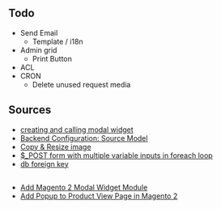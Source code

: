 ## Todo

- Send Email
  - Template / i18n
- Admin grid
  - Print Button
- ACL
- CRON
  - Delete unused request media
  
## Sources
- [creating and calling modal widget](https://magento.stackexchange.com/a/208265/56025)
- [Backend Configuration: Source Model](https://magently.com/blog/magento-2-backend-configuration-source-model/)
- [Copy & Resize image](https://magento.stackexchange.com/a/134373/56025)
- [$_POST form with multiple variable inputs in foreach loop](https://stackoverflow.com/a/45842316/8243229)
- [db foreign key](https://www.rakeshjesadiya.com/how-to-add-foreign-key-in-database-table-using-magento-2/)

##
- [Add Magento 2 Modal Widget Module ](https://www.cloudways.com/blog/magento-2-modal-widget/)
- [Add Popup to Product View Page in Magento 2](https://magentodeveloper.in/add-popup-to-product-view-page-magento2.html)

